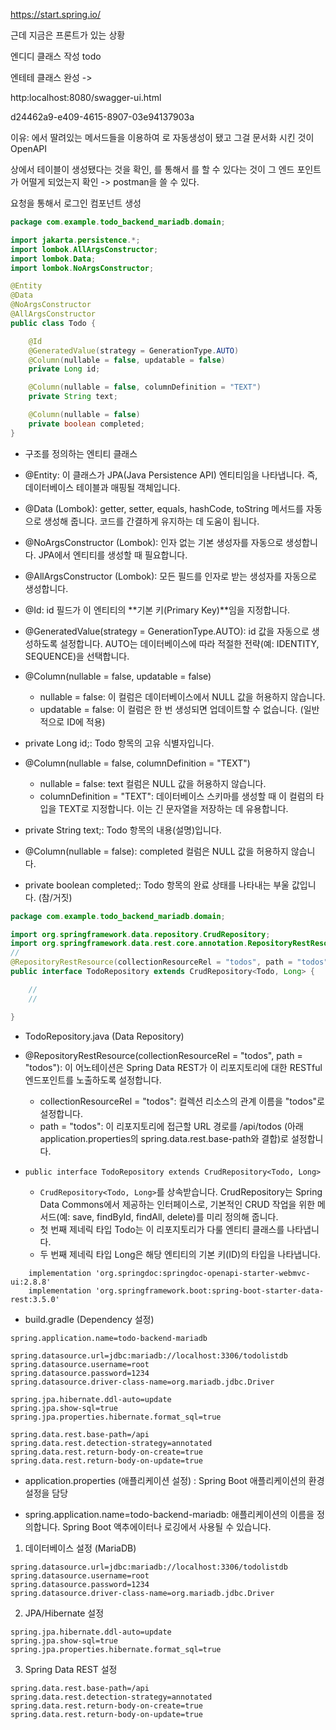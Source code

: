 https://start.spring.io/

근데 지금은 프론트가 있는 상황

엔디디 클래스 작성 
todo

엔테테 클래스 완성 -> 

http:localhost:8080/swagger-ui.html

d24462a9-e409-4615-8907-03e94137903a

이유: 에서 딸려있는 메서드들을 이용하여 로 자동생성이 됐고 그걸 문서화 시킨 것이 OpenAPI

상에서 테이블이 생성됐다는 것을 확인, 를 통해서 를 할 수 있다는 것이 그 엔드 포인트가 어떨게 되었는지 확인 -> postman을 쓸 수 있다. 

요청을 통해서 
로그인 컴포넌트 생성 

```java
package com.example.todo_backend_mariadb.domain;

import jakarta.persistence.*;
import lombok.AllArgsConstructor;
import lombok.Data;
import lombok.NoArgsConstructor;

@Entity
@Data
@NoArgsConstructor
@AllArgsConstructor
public class Todo {

    @Id
    @GeneratedValue(strategy = GenerationType.AUTO)
    @Column(nullable = false, updatable = false)
    private Long id;

    @Column(nullable = false, columnDefinition = "TEXT")
    private String text;

    @Column(nullable = false)
    private boolean completed;
}

```

* 구조를 정의하는 엔티티 클래스

- @Entity: 이 클래스가 JPA(Java Persistence API) 엔티티임을 나타냅니다. 즉, 데이터베이스 테이블과 매핑될 객체입니다.
- @Data (Lombok): getter, setter, equals, hashCode, toString 메서드를 자동으로 생성해 줍니다. 코드를 간결하게 유지하는 데 도움이 됩니다.
- @NoArgsConstructor (Lombok): 인자 없는 기본 생성자를 자동으로 생성합니다. JPA에서 엔티티를 생성할 때 필요합니다.
- @AllArgsConstructor (Lombok): 모든 필드를 인자로 받는 생성자를 자동으로 생성합니다.

- @Id: id 필드가 이 엔티티의 **기본 키(Primary Key)**임을 지정합니다.
- @GeneratedValue(strategy = GenerationType.AUTO): id 값을 자동으로 생성하도록 설정합니다. AUTO는 데이터베이스에 따라 적절한 전략(예: IDENTITY, SEQUENCE)을 선택합니다.
- @Column(nullable = false, updatable = false)
  - nullable = false: 이 컬럼은 데이터베이스에서 NULL 값을 허용하지 않습니다.
  - updatable = false: 이 컬럼은 한 번 생성되면 업데이트할 수 없습니다. (일반적으로 ID에 적용)
- private Long id;: Todo 항목의 고유 식별자입니다.

- @Column(nullable = false, columnDefinition = "TEXT")
  - nullable = false: text 컬럼은 NULL 값을 허용하지 않습니다.
  - columnDefinition = "TEXT": 데이터베이스 스키마를 생성할 때 이 컬럼의 타입을 TEXT로 지정합니다. 이는 긴 문자열을 저장하는 데 유용합니다.
- private String text;: Todo 항목의 내용(설명)입니다.

- @Column(nullable = false): completed 컬럼은 NULL 값을 허용하지 않습니다.
- private boolean completed;: Todo 항목의 완료 상태를 나타내는 부울 값입니다. (참/거짓)

```java
package com.example.todo_backend_mariadb.domain;

import org.springframework.data.repository.CrudRepository;
import org.springframework.data.rest.core.annotation.RepositoryRestResource;
//
@RepositoryRestResource(collectionResourceRel = "todos", path = "todos")
public interface TodoRepository extends CrudRepository<Todo, Long> {

    //
    //

}

```

*  TodoRepository.java (Data Repository)

- @RepositoryRestResource(collectionResourceRel = "todos", path = "todos"): 이 어노테이션은 Spring Data REST가 이 리포지토리에 대한 RESTful 엔드포인트를 노출하도록 설정합니다.
  - collectionResourceRel = "todos": 컬렉션 리소스의 관계 이름을 "todos"로 설정합니다.
  - path = "todos": 이 리포지토리에 접근할 URL 경로를 /api/todos (아래 application.properties의 spring.data.rest.base-path와 결합)로 설정합니다.

- `public interface TodoRepository extends CrudRepository<Todo, Long>`
  - `CrudRepository<Todo, Long>`를 상속받습니다. CrudRepository는 Spring Data Commons에서 제공하는 인터페이스로, 기본적인 CRUD 작업을 위한 메서드(예: save, findById, findAll, delete)를 미리 정의해 줍니다.
  - 첫 번째 제네릭 타입 Todo는 이 리포지토리가 다룰 엔티티 클래스를 나타냅니다.
  - 두 번째 제네릭 타입 Long은 해당 엔티티의 기본 키(ID)의 타입을 나타냅니다.

```
	implementation 'org.springdoc:springdoc-openapi-starter-webmvc-ui:2.8.8'
	implementation 'org.springframework.boot:spring-boot-starter-data-rest:3.5.0'
```

* build.gradle (Dependency 설정)

```
spring.application.name=todo-backend-mariadb

spring.datasource.url=jdbc:mariadb://localhost:3306/todolistdb
spring.datasource.username=root
spring.datasource.password=1234
spring.datasource.driver-class-name=org.mariadb.jdbc.Driver

spring.jpa.hibernate.ddl-auto=update
spring.jpa.show-sql=true
spring.jpa.properties.hibernate.format_sql=true

spring.data.rest.base-path=/api
spring.data.rest.detection-strategy=annotated
spring.data.rest.return-body-on-create=true
spring.data.rest.return-body-on-update=true
```

*  application.properties (애플리케이션 설정) : Spring Boot 애플리케이션의 환경 설정을 담당
- spring.application.name=todo-backend-mariadb: 애플리케이션의 이름을 정의합니다. Spring Boot 액추에이터나 로깅에서 사용될 수 있습니다.

1. 데이터베이스 설정 (MariaDB)
```
spring.datasource.url=jdbc:mariadb://localhost:3306/todolistdb
spring.datasource.username=root
spring.datasource.password=1234
spring.datasource.driver-class-name=org.mariadb.jdbc.Driver
```
2. JPA/Hibernate 설정
```
spring.jpa.hibernate.ddl-auto=update
spring.jpa.show-sql=true
spring.jpa.properties.hibernate.format_sql=true
```
3. Spring Data REST 설정
```
spring.data.rest.base-path=/api
spring.data.rest.detection-strategy=annotated
spring.data.rest.return-body-on-create=true
spring.data.rest.return-body-on-update=true
```